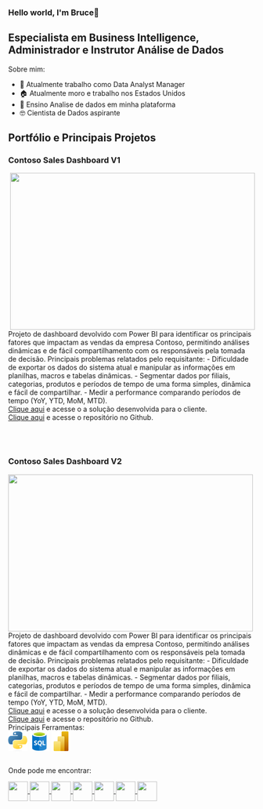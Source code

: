 <!--
**BruceFonseca/BruceFonseca** is a ✨ _special_ ✨ repository because its `README.md` (this file) appears on your GitHub profile.
-->

### Hello world, I'm Bruce👋

## Especialista em Business Intelligence,  <br> Administrador e Instrutor Análise de Dados

Sobre mim:

- 🔭 Atualmente trabalho como Data Analyst Manager
- 🏠 Atualmente moro e trabalho nos Estados Unidos
- 🌱 Ensino Analise de dados em minha plataforma
- 🤓 Cientista de Dados aspirante

## 

## Portfólio e Principais Projetos
### Contoso Sales Dashboard V1
<img align="right" width="500" height="320" src="https://github.com/BruceFonseca/Portfolio/blob/main/projetos/contoso%2001.png?raw=true">
Projeto de dashboard devolvido com Power BI para identificar os principais fatores que impactam as vendas da empresa Contoso, permitindo análises dinâmicas e de fácil compartilhamento com os responsáveis pela tomada de decisão.
Principais problemas relatados pelo requisitante: 
- Dificuldade de exportar os dados do sistema atual e manipular as informações em planilhas, macros e tabelas dinâmicas.
- Segmentar dados  por filiais, categorias, produtos e períodos de tempo de uma forma simples, dinâmica e fácil de compartilhar.
- Medir a performance comparando períodos de tempo (YoY, YTD, MoM, MTD).
<br>
<a href="https://app.powerbi.com/view?r=eyJrIjoiMWJiY2QzMmYtNjdkOS00ODg3LTgzM2MtMTlkZWJjZWVmM2EzIiwidCI6IjQxNGU0N2Q2LTVhNGUtNDkzZS05OWJkLTUzMTYwZjJhYWY2ZiJ9" target="_blank">Clique aqui</a> e acesse o a solução desenvolvida para o cliente.
<br>
<a href="https://github.com/BruceFonseca/Contoso-Light/blob/main/README.md" target="_blank">Clique aqui</a> e acesse o repositório no Github.



<br><br>

### Contoso Sales Dashboard V2
<img align="left" width="500" height="320" src="https://github.com/BruceFonseca/Portfolio/blob/main/projetos/contoso%2002.png?raw=true">
Projeto de dashboard devolvido com Power BI para identificar os principais fatores que impactam as vendas da empresa Contoso, permitindo análises dinâmicas e de fácil compartilhamento com os responsáveis pela tomada de decisão.
Principais problemas relatados pelo requisitante: 
- Dificuldade de exportar os dados do sistema atual e manipular as informações em planilhas, macros e tabelas dinâmicas.
- Segmentar dados  por filiais, categorias, produtos e períodos de tempo de uma forma simples, dinâmica e fácil de compartilhar.
- Medir a performance comparando períodos de tempo (YoY, YTD, MoM, MTD).
<br>
<a href="https://app.powerbi.com/view?r=eyJrIjoiMWJiY2QzMmYtNjdkOS00ODg3LTgzM2MtMTlkZWJjZWVmM2EzIiwidCI6IjQxNGU0N2Q2LTVhNGUtNDkzZS05OWJkLTUzMTYwZjJhYWY2ZiJ9" target="_blank">Clique aqui</a> e acesse o a solução desenvolvida para o cliente.
<br>
<a href="https://github.com/BruceFonseca/Contoso-Light/blob/main/README.md" target="_blank">Clique aqui</a> e acesse o repositório no Github.






<div >
  Principais Ferramentas:
  <div style="display: inline_block">
    <img align="center" alt="Python" height="40" width="40" src="https://github.com/BruceFonseca/ferramentas/blob/main/Python-logo-notext.svg.png?raw=true">
    <img align="center" alt="SQL" height="40" width="40" src="https://github.com/BruceFonseca/ferramentas/blob/main/logo.png?raw=true">
    <img align="center" alt="Power BI" height="40" width="40" src="https://github.com/BruceFonseca/ferramentas/blob/main/1200px-New_Power_BI_Logo.svg.png?raw=true">
  </div>
  
  <br>
  
  Onde pode me encontrar:
  <div style="display: inline_block">
    <a href="https://brucefonseca.com/" target="_blank">
      <img align="center" alt="" height="40" width="40" src="https://github.com/BruceFonseca/Portfolio/blob/main/social%20icons/web-link.png?raw=true">
    </a>
    <a href="https://www.youtube.com/@brucefonseca1986/videos" target="_blank">
      <img align="center" alt="" height="40" width="40" src="https://github.com/BruceFonseca/Portfolio/blob/main/social%20icons/youtube.png?raw=true">
    </a>
    <a href="https://www.linkedin.com/in/bruce-fonseca/" target="_blank">
      <img align="center" alt="" height="40" width="40" src="https://github.com/BruceFonseca/Portfolio/blob/main/social%20icons/linkedin.png?raw=true">
    </a>
    <a href="https://github.com/BruceFonseca" target="_blank">
      <img align="center" alt="" height="40" width="40" src="https://github.com/BruceFonseca/Portfolio/blob/main/social%20icons/code.png?raw=true">
    </a>
    <a href="https://www.instagram.com/brucefonsecapro/" target="_blank">
      <img align="center" alt="" height="40" width="40" src="https://github.com/BruceFonseca/Portfolio/blob/main/social%20icons/instagram.png?raw=true">
    </a>
    <a href="https://www.facebook.com/brucelennon.cardosofonseca" target="_blank">
      <img align="center" alt="" height="40" width="40" src="https://github.com/BruceFonseca/Portfolio/blob/main/social%20icons/facebook.png?raw=true">
    </a>
    <a href="https://wa.me/12678092225" target="_blank">
      <img align="center" alt="" height="40" width="40" src="https://github.com/BruceFonseca/Portfolio/blob/main/social%20icons/whatsapp.png?raw=true">
    </a>
  </div>
</div>




<!---
ICONS https://devicon.dev/
-->

<!---

### minhas dicas:
1 - copie o meu repositório de portfólio. Lá vc vai encontrar algumas imagens para utilizar nos seus principais links.
2 - 

Bloco de links
<div style="display: inline_block"></div>

Tag para links:
<a href="https://brucefonseca.com/" target="_blank"></a>
### adicione o link de suas redes sociais

Tag para Imagens:
<img align="center" alt="" height="40" width="40" src="https://github.com/BruceFonseca/Portfolio/blob/main/social%20icons/web-link.png?raw=true">
### adicione o link de imagens em seu repositório de projetos

-->

